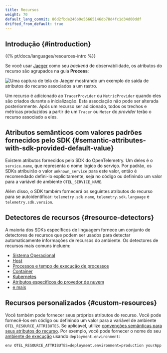 ```yaml
---
title: Recursos
weight: 70
default_lang_commit: 86d2fbde246b9e56665146db78d4fc1d34d00ddf
drifted_from_default: true
---
```


## Introdução {#introduction}

{{% pt/docs/languages/resources-intro %}}

Se você usar [Jaeger](https://www.jaegertracing.io/) como seu _backend_ de
observabilidade, os atributos do recurso são agrupados na guia **Process**:

![Uma captura de tela do Jaeger mostrando um exemplo de saída de atributos do recurso associados a um rastro.](screenshot-jaeger-resources.png)

Um recurso é adicionado ao `TracerProvider` ou `MetricProvider` quando eles são
criados durante a inicialização. Esta associação não pode ser alterada
posteriormente. Após um recurso ser adicionado, todos os trechos e métricas
produzidos a partir de um `Tracer` ou `Meter` do _provider_ terão o recurso
associado a eles.

## Atributos semânticos com valores padrões fornecidos pelo SDK {#semantic-attributes-with-sdk-provided-default-value}

Existem atributos fornecidos pelo SDK do OpenTelemetry. Um deles é o
`service.name`, que representa o nome lógico do serviço. Por padrão, os SDKs
atribuirão o valor `unknown_service` para este valor, então é recomendado
defini-lo explicitamente, seja no código ou definindo um valor para a variável
de ambiente `OTEL_SERVICE_NAME`.

Além disso, o SDK também fornecerá os seguintes atributos do recurso para se
autoidentificar: `telemetry.sdk.name`, `telemetry.sdk.language` e
`telemetry.sdk.version`.

## Detectores de recursos {#resource-detectors}

A maioria dos SDKs específicos de linguagem fornece um conjunto de detectores de
recursos que podem ser usados para detectar automaticamente informações de
recursos do ambiente. Os detectores de recursos mais comuns incluem:

- [Sistema Operacional](/docs/specs/semconv/resource/os/)
- [Host](/docs/specs/semconv/resource/host/)
- [Processos e tempo de execução de processos](/docs/specs/semconv/resource/process/)
- [Container](/docs/specs/semconv/resource/container/)
- [Kubernetes](/docs/specs/semconv/resource/k8s/)
- [Atributos específicos do provedor de nuvem](/docs/specs/semconv/resource/#cloud-provider-specific-attributes)
- [e mais](/docs/specs/semconv/resource/)

## Recursos personalizados {#custom-resources}

Você também pode fornecer seus próprios atributos do recurso. Você pode
fornecê-los em código ou definindo um valor para a variável de ambiente
`OTEL_RESOURCE_ATTRIBUTES`. Se aplicável, utilize
[convenções semânticas para seus atributos do recurso](/docs/specs/semconv/resource).
Por exemplo, você pode fornecer o nome do seu
[ambiente de execução](/docs/specs/semconv/resource/deployment-environment/)
usando `deployment.environment`:

```shell
env OTEL_RESOURCE_ATTRIBUTES=deployment.environment=production yourApp
```
